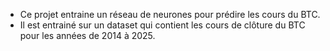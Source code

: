 * Ce projet entraine un réseau de neurones pour prédire les cours du BTC.
* Il est entrainé sur un dataset qui contient les cours de clôture du BTC pour les années de 2014 à 2025.
